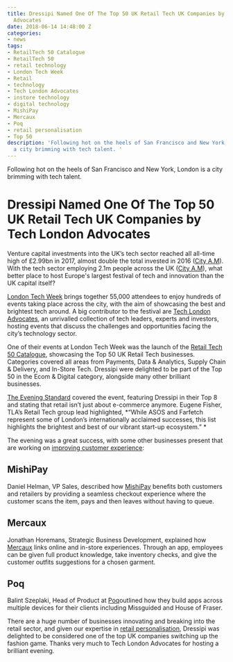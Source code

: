 ```yaml
---
title: Dressipi Named One Of The Top 50 UK Retail Tech UK Companies by Tech London
  Advocates
date: 2018-06-14 14:48:00 Z
categories:
- news
tags:
- RetailTech 50 Catalogue
- RetailTech 50
- retail technology
- London Tech Week
- Retail
- technology
- Tech London Advocates
- instore technology
- digital technology
- MishiPay
- Mercaux
- Poq
- retail personalisation
- Top 50
description: 'Following hot on the heels of San Francisco and New York, London is
  a city brimming with tech talent. '
---
```


Following hot on the heels of San Francisco and New York, London is a city brimming with tech talent. 

# Dressipi Named One Of The Top 50 UK Retail Tech UK Companies by Tech London Advocates

Venture capital investments into the UK’s tech sector reached all all-time high of £2.99bn in 2017, almost double the total invested in 2016 ([City A.M](http://www.cityam.com/278258/londons-tech-scene-pulls-record-gbp25bn-2017-venture)). With the tech sector employing 2.1m people across the UK ([City A.M](http://www.cityam.com/287551/new-startup-visas-bring-top-global-talent-londons-tech)), what better place to host Europe's largest festival of tech and innovation than the UK capital itself?

[London Tech Week](https://londontechweek.com/) brings together 55,000 attendees to enjoy hundreds of events taking place across the city, with the aim of showcasing the best and brightest tech around. A big contributor to the festival are [Tech London Advocates](http://www.techlondonadvocates.org.uk/), an unrivalled collection of tech leaders, experts and investors, hosting events that discuss the challenges and opportunities facing the city’s technology sector.



One of their events at London Tech Week was the launch of the [Retail Tech 50 Catalogue](http://www.techlondonadvocates.org.uk/wp-content/uploads/2018/06/RetailTech_Gatefold_Pages.pdf), showcasing the Top 50 UK Retail Tech businesses. Categories covered all areas from Payments, Data & Analytics, Supply Chain & Delivery, and In-Store Tech. Dressipi were delighted to be part of the Top 50 in the Ecom & Digital category, alongside many other brilliant businesses.

[The Evening Standard](https://www.standard.co.uk/tech/tech-london-advocates-retail-tech-start-ups-uk-a3861591.html) covered the event, featuring Dressipi in their Top 8 and stating that retail isn’t just about e-commerce anymore. Eugene Fisher, TLA’s Retail Tech group lead highlighted, *“While ASOS and Farfetch represent some of London’s internationally acclaimed successes, this list highlights the brightest and best of our vibrant start-up ecosystem.” *



The evening was a great success, with some other businesses present that are working on [improving customer experience](https://dressipi.com/solutions/customer-experience/):

## MishiPay

Daniel Helman, VP Sales, described how [MishiPay](https://www.mishipay.com/home) benefits both customers and retailers by providing a seamless checkout experience where the customer scans the item, pays and then leaves without having to queue.

## Mercaux

Jonathan Horemans, Strategic Business Development, explained how [Mercaux](https://mercaux.com/) links online and in-store experiences. Through an app, employees can be given full product knowledge, take inventory checks, and give the customer outfits suggestions for a chosen garment.

## Poq

Balint Szeplaki, Head of Product at [Poq](https://poqcommerce.com/)outlined how they build apps across multiple devices for their clients including Missguided and House of Fraser.


There are a huge number of businesses innovating and breaking into the retail sector, and given our expertise in [retail personalisation](https://dressipi.com/retail-personalisation-case-study/), Dressipi was delighted to be considered one of the top UK companies switching up the fashion game. Thanks very much to Tech London Advocates for hosting a brilliant evening.